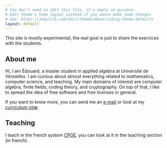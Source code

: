 ```yaml
---
# You don't need to edit this file, it's empty on purpose.
# Edit theme's home layout instead if you wanna make some changes
# See: https://jekyllrb.com/docs/themes/#overriding-theme-defaults
layout: default
---
```


This site is mostly experimental, the real goal is just to share the exercices
with the students.

## About me

Hi, I am Édouard, a master student in applied algebra at *Université de
Versailles*. I am curious about almost everything related to mathematics,
computer science, and teaching. My main domains of interest are computer algebra,
finite fields, coding theory, and cryptography. On top of
that, I like to spread the idea of free software and free licenses in general.

If you want to know more, you can send me an
[e-mail](mailto:edouard.rousseau@u-psud.fr) or look at my [curriculum
vitæ](cv).

## Teaching

I teach in the french system
[CPGE](https://en.wikipedia.org/wiki/Classe_pr%C3%A9paratoire_aux_grandes_%C3%A9coles), you can look at it in the teaching section (in french).
